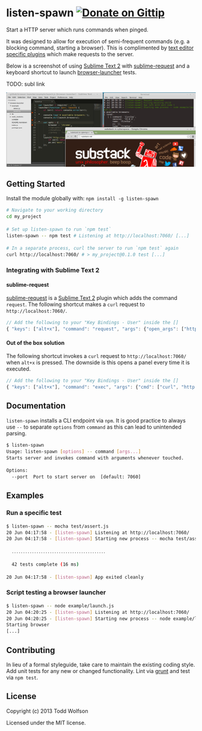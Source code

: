 # listen-spawn [![Donate on Gittip](http://badgr.co/gittip/twolfson.png)](https://www.gittip.com/twolfson/)

Start a HTTP server which runs commands when pinged.

It was designed to allow for execution of semi-frequent commands (e.g. a blocking command, starting a browser). This is complimented by [text editor specific plugins][plugins] which make requests to the server.

Below is a screenshot of using [Sublime Text 2][subl] with [sublime-request][request] and a keyboard shortcut to launch [browser-launcher][launcher] tests.

TODO: subl link

![Sublime Text 2 using sublime-request and browser-launcher][screenshot]

[plugins]: #sublime-text-plugin
[subl]: http://sublimetext.com/
[screenshot]: screenshot.png
[launcher]: https://github.com/substack/browser-launcher

## Getting Started
Install the module globally with: `npm install -g listen-spawn`

```sh
# Navigate to your working directory
cd my_project

# Set up listen-spawn to run `npm test`
listen-spawn -- npm test # Listening at http://localhost:7060/ [...]

# In a separate process, curl the server to run `npm test` again
curl http://localhost:7060/ # > my_project@0.1.0 test [...]
```

### Integrating with Sublime Text 2
#### sublime-request
[sublime-request][request] is a [Sublime Text 2][subl] plugin which adds the command `request`. The following shortcut makes a `curl` request to `http://localhost:7060/`.

```js
// Add the following to your "Key Bindings - User" inside the []
{ "keys": ["alt+x"], "command": "request", "args": {"open_args": ["http://localhost:7060/"]} }
```

[request]: https://github.com/twolfson/sublime-request

#### Out of the box solution
The following shortcut invokes a `curl` request to `http://localhost:7060/` when `alt+x` is pressed. The downside is this opens a panel every time it is executed.

```js
// Add the following to your "Key Bindings - User" inside the []
{ "keys": ["alt+x"], "command": "exec", "args": {"cmd": ["curl", "http://localhost:7060/"]} }
```

## Documentation
`listen-spawn` installs a CLI endpoint via `npm`. It is good practice to always use `--` to separate `options` from `command` as this can lead to unintended parsing.

```sh
$ listen-spawn
Usage: listen-spawn [options] -- command [args...]
Starts server and invokes command with arguments whenever touched.

Options:
  --port  Port to start server on  [default: 7060]
```

## Examples
### Run a specific test
```sh
$ listen-spawn -- mocha test/assert.js
20 Jun 04:17:58 - [listen-spawn] Listening at http://localhost:7060/
20 Jun 04:17:58 - [listen-spawn] Starting new process -- mocha test/assert.js

  ․․․․․․․․․․․․․․․․․․․․․․․․․․․․․․․․․․․․․․․․․․

  42 tests complete (16 ms)

20 Jun 04:17:58 - [listen-spawn] App exited cleanly
```

### Script testing a browser launcher
```sh
$ listen-spawn -- node example/launch.js
20 Jun 04:20:25 - [listen-spawn] Listening at http://localhost:7060/
20 Jun 04:20:25 - [listen-spawn] Starting new process -- node example/launch.js
Starting browser
[...]
```

## Contributing
In lieu of a formal styleguide, take care to maintain the existing coding style. Add unit tests for any new or changed functionality. Lint via [grunt](https://github.com/gruntjs/grunt) and test via `npm test`.

## License
Copyright (c) 2013 Todd Wolfson

Licensed under the MIT license.
